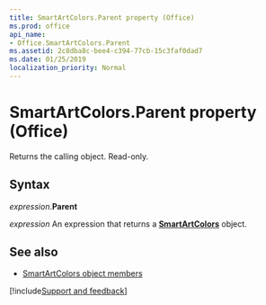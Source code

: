 ```yaml
---
title: SmartArtColors.Parent property (Office)
ms.prod: office
api_name:
- Office.SmartArtColors.Parent
ms.assetid: 2c8dba8c-bee4-c394-77cb-15c3faf0dad7
ms.date: 01/25/2019
localization_priority: Normal
---
```



# SmartArtColors.Parent property (Office)

Returns the calling object. Read-only.


## Syntax

_expression_.**Parent**

_expression_ An expression that returns a **[SmartArtColors](Office.SmartArtColors.md)** object.


## See also

- [SmartArtColors object members](overview/Library-Reference/smartartcolors-members-office.md)



[!include[Support and feedback](~/includes/feedback-boilerplate.md)]